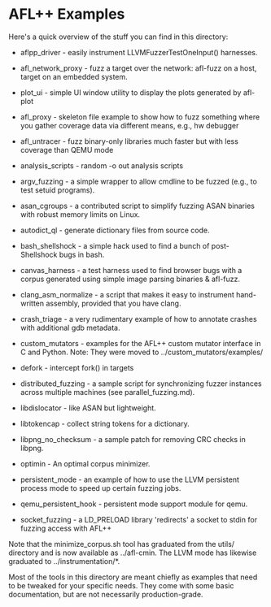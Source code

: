 # AFL++ Examples

Here's a quick overview of the stuff you can find in this directory:

  - aflpp_driver         - easily instrument LLVMFuzzerTestOneInput()
                           harnesses.

  - afl_network_proxy    - fuzz a target over the network: afl-fuzz on
                           a host, target on an embedded system.

  - plot_ui              - simple UI window utility to display the
                           plots generated by afl-plot

  - afl_proxy            - skeleton file example to show how to fuzz
                           something where you gather coverage data via
                           different means, e.g., hw debugger

  - afl_untracer         - fuzz binary-only libraries much faster but with
                           less coverage than QEMU mode

  - analysis_scripts     - random -o out analysis scripts

  - argv_fuzzing         - a simple wrapper to allow cmdline to be fuzzed
                           (e.g., to test setuid programs).

  - asan_cgroups         - a contributed script to simplify fuzzing ASAN
                           binaries with robust memory limits on Linux.

  - autodict_ql          - generate dictionary files from source code.

  - bash_shellshock      - a simple hack used to find a bunch of
                           post-Shellshock bugs in bash.

  - canvas_harness       - a test harness used to find browser bugs with a
                           corpus generated using simple image parsing
                           binaries & afl-fuzz.

  - clang_asm_normalize  - a script that makes it easy to instrument
                           hand-written assembly, provided that you have clang.

  - crash_triage         - a very rudimentary example of how to annotate crashes
                           with additional gdb metadata.

  - custom_mutators      - examples for the AFL++ custom mutator interface in
                           C and Python. Note: They were moved to
                           ../custom_mutators/examples/

  - defork               - intercept fork() in targets

  - distributed_fuzzing  - a sample script for synchronizing fuzzer instances
                           across multiple machines (see parallel_fuzzing.md).

  - libdislocator        - like ASAN but lightweight.

  - libtokencap          - collect string tokens for a dictionary.

  - libpng_no_checksum   - a sample patch for removing CRC checks in libpng.

  - optimin              - An optimal corpus minimizer.

  - persistent_mode      - an example of how to use the LLVM persistent process
                           mode to speed up certain fuzzing jobs.

  - qemu_persistent_hook - persistent mode support module for qemu.

  - socket_fuzzing       - a LD_PRELOAD library 'redirects' a socket to stdin
                           for fuzzing access with AFL++

Note that the minimize_corpus.sh tool has graduated from the utils/
directory and is now available as ../afl-cmin. The LLVM mode has likewise
graduated to ../instrumentation/*.

Most of the tools in this directory are meant chiefly as examples that need to
be tweaked for your specific needs. They come with some basic documentation,
but are not necessarily production-grade.
